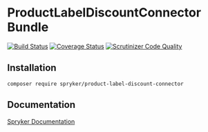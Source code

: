 # ProductLabelDiscountConnector Bundle
[![Build Status](https://travis-ci.org/spryker/ProductLabelDiscountConnector.svg)](https://travis-ci.org/spryker/ProductLabelDiscountConnector)
[![Coverage Status](https://coveralls.io/repos/github/spryker/ProductLabelDiscountConnector/badge.svg)](https://coveralls.io/github/spryker/ProductLabelDiscountConnector)
[![Scrutinizer Code Quality](https://scrutinizer-ci.com/g/spryker/ProductLabelDiscountConnector/badges/quality-score.png?b=master)](https://scrutinizer-ci.com/g/spryker/ProductLabelDiscountConnector/?branch=master)

## Installation

```
composer require spryker/product-label-discount-connector
```

## Documentation

[Spryker Documentation](https://spryker.github.io)
